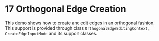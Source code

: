 # 17 Orthogonal Edge Creation

This demo shows how to create and edit edges in an orthogonal fashion.
  This support is provided through class `OrthogonalEdgeEditingContext`,
  `CreateEdgeInputMode`
  and its support classes.
